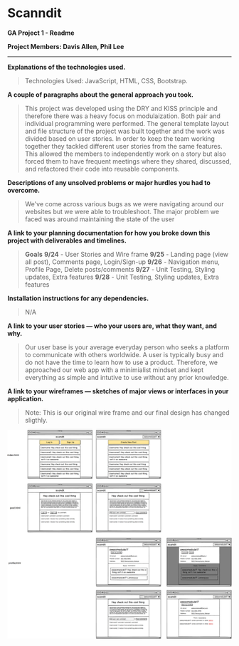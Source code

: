 
# Scanndit

**GA Project 1 - Readme**

**Project Members: Davis Allen, Phil Lee**

---

**Explanations of the technologies used.**

>Technologies Used: JavaScript, HTML, CSS, Bootstrap.

**A couple of paragraphs about the general approach you took.**

> This project was developed using the DRY and KISS principle and therefore there was a heavy focus on modulaization. Both pair and individual programming were performed. The general template layout and file structure of the project was built together and the work was divided based on user stories. In order to keep the team working together they tackled different user stories from the same features. This allowed the members to independently work on a story but also forced them to have frequent meetings where they shared, discussed, and refactored their code into reusable components.


**Descriptions of any unsolved problems or major hurdles you had to overcome.**

> We've come across various bugs as we were navigating around our websites but we were able to troubleshoot. The major problem we faced was around maintaining the state of the user

**A link to your planning documentation for how you broke down this project with deliverables and timelines.**

> **Goals**
    **9/24** - User Stories and Wire frame
    **9/25** - Landing page (view all post), Comments page, Login/Sign-up
    **9/26** - Navigation menu, Profile Page, Delete posts/comments 
    **9/27** - Unit Testing, Styling updates, Extra features
    **9/28** - Unit Testing, Styling updates, Extra features

**Installation instructions for any dependencies.**

> N/A

**A link to your user stories — who your users are, what they want, and why.**

> Our user base is your average everyday person who seeks a platform to communicate with others worldwide. A user is typically busy and do not have the time to learn how to use a product. Therefore, we approached our web app with a minimialist mindset and kept everything as simple and intutive to use without any prior knowledge.

**A link to your wireframes — sketches of major views or interfaces in your application.**

> Note: This is our original wire frame and our final design has changed sligthly.

![](Scanndit_Wire_Frame.png)
